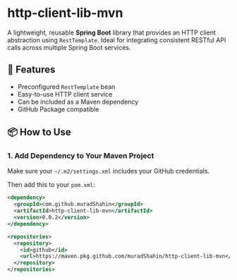 # http-client-lib-mvn

A lightweight, reusable **Spring Boot** library that provides an HTTP client abstraction using `RestTemplate`. Ideal for integrating consistent RESTful API calls across multiple Spring Boot services.

## 🚀 Features

- Preconfigured `RestTemplate` bean
- Easy-to-use HTTP client service
- Can be included as a Maven dependency
- GitHub Package compatible

## 📦 How to Use

### 1. Add Dependency to Your Maven Project

Make sure your `~/.m2/settings.xml` includes your GitHub credentials.

Then add this to your `pom.xml`:

```xml
<dependency>
  <groupId>com.github.muradShahin</groupId>
  <artifactId>http-client-lib-mvn</artifactId>
  <version>0.0.2</version>
</dependency>

<repositories>
  <repository>
    <id>github</id>
    <url>https://maven.pkg.github.com/muradShahin/http-client-lib-mvn</url>
  </repository>
</repositories>
